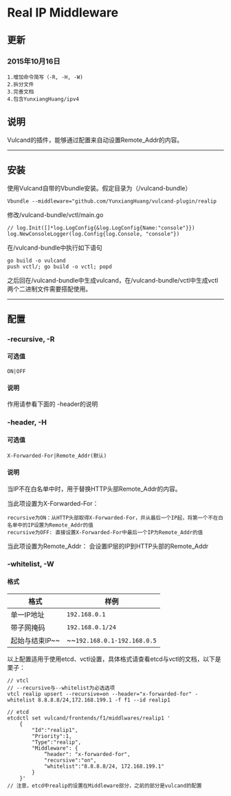 # Real IP Middleware

## 更新
### 2015年10月16日
	1.增加命令简写（-R, -H, -W)
	2.拆分文件
	3.完善文档
    4.包含YunxiangHuang/ipv4

## 说明
Vulcand的插件，能够通过配置来自动设置Remote_Addr的内容。

---
## 安装
使用Vulcand自带的Vbundle安装。假定目录为（/vulcand-bundle）
```
Vbundle --middleware="github.com/YunxiangHuang/vulcand-plugin/realip
```
修改/vulcand-bundle/vctl/main.go
```
// log.Init([]*log.LogConfig{&log.LogConfig{Name:"console"}})
log.NewConsoleLogger(log.Config{log.Console, "console"})
```
在/vulcand-bundle中执行如下语句
```
go build -o vulcand
push vctl/; go build -o vctl; popd
```
之后回在/vulcand-bundle中生成vulcand，在/vulcand-bundle/vctl中生成vctl
两个二进制文件需要搭配使用。

---

## 配置

### -recursive, -R
#### 可选值
`ON|OFF`
#### 说明
作用请参看下面的 -header的说明

### -header, -H
#### 可选值
`X-Forwarded-For|Remote_Addr(默认)`
#### 说明
当IP不在白名单中时，用于替换HTTP头部Remote_Addr的内容。

当此项设置为X-Forwarded-For：

	recursive为ON：从HTTP头部取得X-Forwarded-For，并从最后一个IP起，将第一个不在白名单中的IP设置为Remote_Addr的值
	recursive为OFF: 直接设置X-Forwarded-For中最后一个IP为Remote_Addr的值
当此项设置为Remote_Addr：
	会设置IP层的IP到HTTP头部的Remote_Addr

### -whitelist, -W
#### 格式
|格式|样例|
|---|---|
|单一IP地址|`192.168.0.1`|
|带子网掩码|`192.168.0.1/24`|
|起始与结束IP~~|~~`192.168.0.1-192.168.0.5`|

以上配置适用于使用etcd、vctl设置，具体格式请查看etcd与vctl的文档，以下是栗子：
```
// vtcl
// --recursive与--whitelist为必选选项
vtcl realip upsert --recursive=on --header="x-forwarded-for" -whitelist 8.8.8.8/24,172.168.199.1 -f f1 --id realip1

// etcd
etcdctl set vulcand/frontends/f1/middlwares/realip1 '
	{
		"Id":"realip1",
		"Priority":1,
		"Type":"realip",
		"Middleware": {
			“header": "x-forwarded-for",
			"recursive":"on",
			"whitelist":"8.8.8.8/24, 172.168.199.1"
		}
	}'
// 注意，etcd中realip的设置在Middleware部分，之前的部分是vulcand的配置
```

